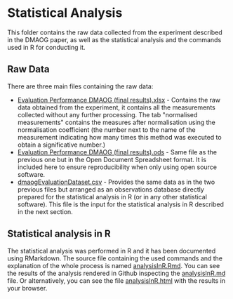 # Statistical Analysis
This folder contains the raw data collected from the experiment described in the DMAOG paper, as well as the statistical analysis and the commands used in R for conducting it.

## Raw Data
There are three main files containing the raw data:

* [Evaluation Performance DMAOG (final results).xlsx](Evaluation%20Performance%20DMAOG%20(final%20results).xlsx) - Contains the raw data obtained from the experiment, it contains all the measurements collected without any further processing. The tab "normalised measurements" contains the measures after normalisation using the normalisation coefficient (the number next to the name of the measurement indicating how many times this method was executed to obtain a significative number.)
* [Evaluation Performance DMAOG (final results).ods](Evaluation%20Performance%20DMAOG%20(final%20results).ods) - Same file as the previous one but in the Open Document Spreadsheet format. It is included here to ensure reproducibility when only using open source software.
* [dmaogEvaluationDataset.csv](dmaogEvaluationDataset.csv) - Provides the same data as in the two previous files but arranged as an observations database directly prepared for the statistical analysis in R (or in any other statistical software). This file is the input for the statistical analysis in R described in the next section.

## Statistical analysis in R
The statistical analysis was performed in R and it has been documented using RMarkdown. The source file containing the used commands and the explanation of the whole process is named [analysisInR.Rmd](analysisInR.Rmd). You can see the results of the analysis rendered in Github inspecting the [analysisInR.md](analysisInR.md) file. Or alternatively, you can see the file [analysisInR.html](https://herminiogg.github.io/dmaog-paper-evaluation/StatisticalAnalysis/analysisInR.html) with the results in your browser.